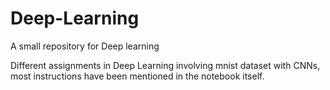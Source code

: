 # Deep-Learning
A small repository for Deep learning 

Different assignments in Deep Learning involving mnist dataset with CNNs, most instructions have been mentioned in the notebook itself.
